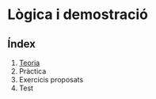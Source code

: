 # Lògica i demostració

## Índex

1. [Teoria](log-dem.pdf)
2. Pràctica
3. Exercicis proposats
4. Test
